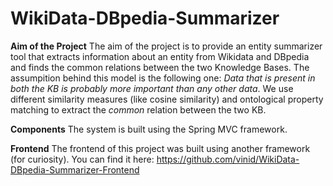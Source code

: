 # WikiData-DBpedia-Summarizer

**Aim of the Project**
The aim of the project is to provide an entity summarizer tool that extracts information about an entity from Wikidata and DBpedia
and finds the common relations between the two Knowledge Bases. The assumpition behind this model is the following one: *Data that 
is present in both the KB is probably more important than any other data*. We use different similarity measures (like cosine similarity) and
ontological property matching to extract the *common* relation between the two KB.

**Components**
The system is built using the Spring MVC framework.

**Frontend** 
The frontend of this project was built using another framework (for curiosity). You can find it here: https://github.com/vinid/WikiData-DBpedia-Summarizer-Frontend
